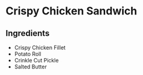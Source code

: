 # **Crispy Chicken Sandwich**
## Ingredients
*  Crispy Chicken Fillet
* Potato Roll
* Crinkle Cut Pickle
* Salted Butter